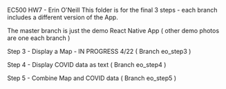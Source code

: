 EC500 HW7 - Erin O'Neill
This folder is for the final 3 steps - each branch includes a different version of the App.  

The master branch is just the demo React Native App ( other demo photos are one each branch ) 



Step 3 - Display a Map - IN PROGRESS 4/22 ( Branch eo_step3 )

Step 4 - Display COVID data as text ( Branch eo_step4 )

Step 5 - Combine Map and COVID data ( Branch eo_step5 )
